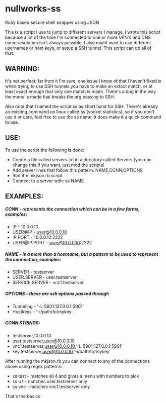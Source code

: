 nullworks-ss
============

Ruby based secure shell wrapper using JSON

This is a script I use to jump to different servers I manage.
I wrote this script because a lot of the time I'm connected to one or more VPN's and DNS name resolution isn't always possible. I also might want to use different usernames or host keys, or setup a SSH tunnel. This script can do all of that.

## WARNING:

It's not perfect, far from it I'm sure, one issue I know of that I haven't fixed is when trying to use SSH tunnels you have to make an extact match, or at least exact enough that only one match is made. There's a bug in the way the menu is made that breaks the arg passing to SSH.

Also note that I named the script ss as short hand for SSH. There's already an existing command on linux called ss (socket statistics), so if you don't use it or care, feel free to use the ss name, it does make it a quick command to use.

## USE:

To use the script the following is done:
* Create a file called servers.txt in a directory called Servers (you can change this if you want, just mod the scripts)
* Add server lines that follow this pattern: NAME,CONN,OPTIONS
* Run the mkjson.rb script
* Connect to a server with: ss NAME

## EXAMPLES:

##### CONN - represents the connection which can be in a few forms, examples:
* IP - 10.0.0.10
* USER@IP - user@10.0.0.10
* IP:PORT - 10.0.0.10:2222
* USER@IP:PORT - user@10.0.0.10:2222

##### NAME - is a more than a hostname, but a pattern to be used to represent the connection, examples:
* SERVER - testserver
* USER.SERVER - user.testserver
* SERVICE.SERVER - vnc1.testserver

##### OPTIONS - these are ssh options passed through
* Tunneling - '-L 5901:127.0.0.1:5901'
* Hostkeys - '-i/path/to/mykey'

##### CONN STRINGS:
* testserver,10.0.0.10
* user.testserver,user@10.0.0.10
* vnc1.testserver,user@10.0.0.10,'-L 5901:127.0.0.1:5901'
* key.testserver,user@10.0.0.10,'-i/path/to/mykey'

After running the mkjson.rb you can connect to any of the connections above using regex patterns:

* ss test - matches all 4 and gives a menu with numbers to pick
* ss u t - matches user.testserver only
* ss vnc - matches vnc1.testserver only

That's the basics.
